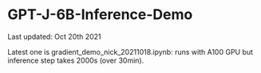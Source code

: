 # GPT-J-6B-Inference-Demo

Last updated: Oct 20th 2021

Latest one is gradient_demo_nick_20211018.ipynb: runs with A100 GPU but inference step takes 2000s (over 30min).
